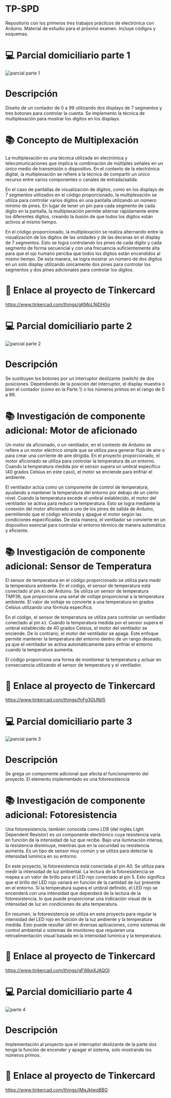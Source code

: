 # TP-SPD
Repositorio con los primeros tres trabajos prácticos de electrónica con Arduino. Material de estudio para el próximo examen. Incluye códigos y esquemas.



# :computer: Parcial domiciliario parte 1
![parcial parte 1](https://github.com/VGdC15/TP-SPD/assets/113645765/e7d6d22f-b325-4864-9c15-7ac781413378)

# Descripción
Diseño de un contador de 0 a 99 utilizando dos displays de 7 segmentos y tres botones para controlar la cuenta. 
Se implemento la técnica de multiplexación para mostrar los dígitos en los displays. 

# :books: Concepto de Multiplexación
La multiplexación es una técnica utilizada en electrónica y telecomunicaciones que implica la combinación de múltiples señales en un único medio de transmisión o dispositivo. 
En el contexto de la electrónica digital, la multiplexación se refiere a la técnica de compartir un único recurso entre varios componentes o canales de entrada/salida. 

En el caso de pantallas de visualización de dígitos, como en los displays de 7 segmentos utilizados en el código proporcionado, la multiplexación se utiliza para controlar varios dígitos en una pantalla utilizando un número mínimo de pines. En lugar de tener un pin para cada segmento de cada dígito en la pantalla, la multiplexación permite alternar rápidamente entre los diferentes dígitos, creando la ilusión de que todos los dígitos están activos al mismo tiempo.

En el código proporcionado, la multiplexación se realiza alternando entre la visualización de los dígitos de las unidades y de las decenas en el display de 7 segmentos. 
Esto se logra controlando los pines de cada dígito y cada segmento de forma secuencial y con una frecuencia suficientemente alta para que el ojo humano perciba que todos los dígitos están encendidos al mismo tiempo. De esta manera, se logra mostrar un número de dos dígitos en un solo display utilizando únicamente dos pines para controlar los segmentos y dos pines adicionales para controlar los dígitos.

# :sparkler: Enlace al proyecto de Tinkercard
<https://www.tinkercad.com/things/gKMpLNjDH0g>


# :computer: Parcial domiciliario parte 2
![parcial parte 2](https://github.com/VGdC15/TP-SPD/assets/113645765/912a4fd1-83e7-45c6-aff9-83262130a2a2)

# Descripción
Se sustituyen los botones por un interruptor deslizante (switch) de dos posiciones.
Dependiendo de la posición del interruptor, el display muestra o bien el contador (como
en la Parte 1) o los números primos en el rango de 0 a 99.

# :books: Investigación de componente adicional: Motor de aficionado
Un motor de aficionado, o un ventilador, en el contexto de Arduino se refiere a un motor eléctrico simple que se utiliza para generar flujo de aire o para crear una corriente de aire dirigida. En el proyecto proporcionado, el motor aficionado se utiliza para controlar la temperatura de un entorno. Cuando la temperatura medida por el sensor supera un umbral específico (40 grados Celsius en este caso), el motor se enciende para enfriar el ambiente.

El ventilador actúa como un componente de control de temperatura, ayudando a mantener la temperatura del entorno por debajo de un cierto nivel. Cuando la temperatura excede el umbral establecido, el motor del ventilador se activa para reducir la temperatura. Esto se logra mediante la conexión del motor aficionado a uno de los pines de salida de Arduino, permitiendo que el código encienda y apague el motor según las condiciones especificadas. De esta manera, el ventilador se convierte en un dispositivo esencial para controlar el entorno térmico de manera automática y eficiente.

# :books: Investigación de componente adicional: Sensor de Temperatura
El sensor de temperatura en el código proporcionado se utiliza para medir la temperatura ambiente. En el código, el sensor de temperatura está conectado al pin `A1` del Arduino. 
Se utiliza un sensor de temperatura TMP36, que proporciona una señal de voltaje proporcional a la temperatura ambiente. 
El valor de voltaje se convierte a una temperatura en grados Celsius utilizando una fórmula específica.

En el código, el sensor de temperatura se utiliza para controlar un ventilador conectado al pin `A3`. Cuando la temperatura medida por el sensor supera el umbral establecido de 40 grados Celsius, el motor del ventilador se enciende. De lo contrario, el motor del ventilador se apaga. Este enfoque permite mantener la temperatura del entorno dentro de un rango deseado, ya que el ventilador se activa automáticamente para enfriar el entorno cuando la temperatura aumenta.

El código proporciona una forma de monitorear la temperatura y actuar en consecuencia utilizando el sensor de temperatura y el ventilador.

# :sparkler: Enlace al proyecto de Tinkercard
<https://www.tinkercad.com/things/fnFg3GUNil5>



# :computer: Parcial domiciliario parte 3
![parcial parte 3](https://github.com/VGdC15/TP-SPD/assets/113645765/04b7a855-f723-49c9-8bef-5cf6f092cf82)

# Descripción
Se grega un componente adicional que afecta el funcionamiento del proyecto.
El elemento implementado es una fotoresistencia

# :books:  Investigación de componente adicional: Fotoresistencia
Una fotoresistencia, también conocida como LDR (del inglés Light Dependent Resistor) es un componente electrónico cuya resistencia varía en función de la intensidad de luz que recibe. Bajo una iluminación intensa, la resistencia disminuye, mientras que en la oscuridad su resistencia aumenta. Es un tipo de sensor muy común y se utiliza para detectar la intensidad lumínica en su entorno.

En este proyecto, la fotoresistencia está conectada al pin A0. Se utiliza para medir la intensidad de luz ambiental. La lectura de la fotoresistencia se mapea a un valor de brillo para el LED rojo conectado al pin 5. Esto significa que el brillo del LED rojo variará en función de la cantidad de luz presente en el entorno. Si la temperatura supera el umbral definido, el LED rojo se encenderá con una intensidad que dependerá de la lectura de la fotoresistencia, lo que puede proporcionar una indicación visual de la intensidad de luz en condiciones de alta temperatura.

En resumen, la fotoresistencia se utiliza en este proyecto para regular la intensidad del LED rojo en función de la luz ambiente y la temperatura medida. Esto puede resultar útil en diversas aplicaciones, como sistemas de control ambiental o sistemas de monitoreo que requieren una retroalimentación visual basada en la intensidad lumínica y la temperatura.

# :sparkler: Enlace al proyecto de Tinkercard
<https://www.tinkercad.com/things/gFWkpXJAQOI>

# :computer: Parcial domiciliario parte 4
![parte 4](https://github.com/VGdC15/TP-SPD/assets/113645765/ec9b5d9d-6b8f-4708-9706-ff8aac535daf)

# Descripción
Implementación al proyecto que el interruptor deslizante de la parte dos tenga la función de encender y apagar el sistema, solo mostrando los números primos.
# :sparkler: Enlace al proyecto de Tinkercard
<https://www.tinkercad.com/things/iMqJklwoBBG>



